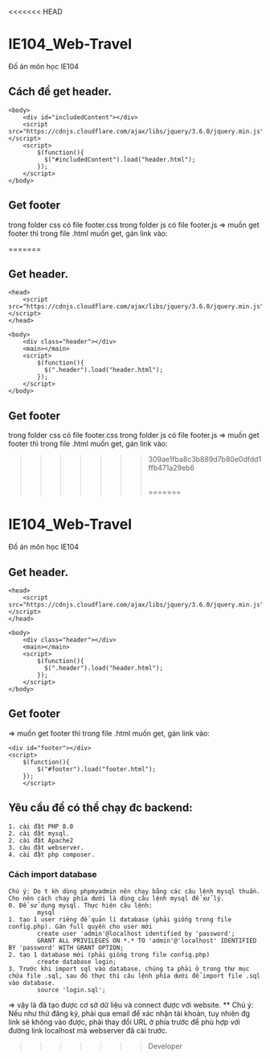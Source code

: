 <<<<<<< HEAD
# IE104_Web-Travel
Đồ án môn học IE104
## Cách để get header.

    <body>
        <div id="includedContent"></div>
        <script src="https://cdnjs.cloudflare.com/ajax/libs/jquery/3.6.0/jquery.min.js"></script>
        <script> 
            $(function(){
              $("#includedContent").load("header.html"); 
            });
        </script>
    </body>

## Get footer
trong folder css có file footer.css
trong folder js có file footer.js
=> muốn get footer thì trong file .html muốn get, gán link vào:

=======
## Get header.

    <head>
        <script src="https://cdnjs.cloudflare.com/ajax/libs/jquery/3.6.0/jquery.min.js"></script>
    </head>
    
    <body>
        <div class="header"></div>
        <main></main>
        <script> 
            $(function(){
              $(".header").load("header.html"); 
            });
        </script>
    </body>

## Get footer
trong folder css có file footer.css
trong folder js có file footer.js
=> muốn get footer thì trong file .html muốn get, gán link vào:

>>>>>>> 309ae1fba8c3b889d7b80e0dfdd1ffb471a29eb6
    <div id="footer"></div>    
    <script> 
        $(function(){
            $("#footer").load("footer.html"); 
        });
        </script> 
=======
# IE104_Web-Travel
Đồ án môn học IE104
## Get header.

    <head>
        <script src="https://cdnjs.cloudflare.com/ajax/libs/jquery/3.6.0/jquery.min.js"></script>
    </head>
    
    <body>
        <div class="header"></div>
        <main></main>
        <script> 
            $(function(){
              $(".header").load("header.html"); 
            });
        </script>
    </body>

## Get footer
=> muốn get footer thì trong file .html muốn get, gán link vào:

    <div id="footer"></div>    
    <script> 
        $(function(){
            $("#footer").load("footer.html"); 
        });
        </script> 
        
        
 ## Yêu cầu để có thể chạy đc backend:
    1. cài đặt PHP 8.0
    2. cài đặt mysql.
    2. cài đặt Apache2
    3. càu đặt webserver.
    4. cài đặt php composer.
### Cách import database
    Chú ý: Do t kh dùng phpmyadmin nên chạy bằng các câu lệnh mysql thuần. Cho nên cách chạy phía dưới là dùng câu lệnh mysql để xử lý. 
    0. Để sử dụng mysql. Thực hiện câu lệnh:
            mysql
    1. tạo 1 user riêng để quản lí database (phải giống trong file config.php). Gán full quyền cho user mới
            create user 'admin'@localhost identified by 'password';
            GRANT ALL PRIVILEGES ON *.* TO 'admin'@'localhost' IDENTIFIED BY 'password' WITH GRANT OPTION;
    2. tạo 1 database mới (phải giống trong file config.php)
            create database login;
    3. Trước khi import sql vào database, chúng ta phải ở trong thư mục chứa file .sql, sau đó thực thi câu lệnh phía dưới để import file .sql vào database.
            source 'login.sql';
=> vậy là đã tạo được cơ sở dữ liệu và connect được với website. 
** Chú ý: Nếu như thử đăng ký, phải qua email để xác nhận tài khoản, tuy nhiên đg link sẽ không vào được, phải thay đổi URL ở phía trước để phù hợp với đường link localhost mà webserver đã cài trước. 
>>>>>>> Developer
